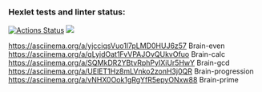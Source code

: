 ### Hexlet tests and linter status:
[![Actions Status](https://github.com/urazgildin/frontend-project-44/workflows/hexlet-check/badge.svg)](https://github.com/urazgildin/frontend-project-44/actions)
<a href="https://codeclimate.com/github/urazgildin/frontend-project-44/maintainability"><img src="https://api.codeclimate.com/v1/badges/2490ce3371803f631c96/maintainability" /></a>

https://asciinema.org/a/yjcciqsVuo1l7pLMD0HUJ6z57   Brain-even
https://asciinema.org/a/qLyjdOat1FvVPAJOvQUkvOfuo   Brain-calc
https://asciinema.org/a/SQMkDR2YBtvRphPyIXiUr5HwY   Brain-gcd
https://asciinema.org/a/UElET1Hz8mLVnko2zonH3j0QR   Brain-progression
https://asciinema.org/a/vNHX0Ook1gRgYfR5epyONxw88   Brain-prime
